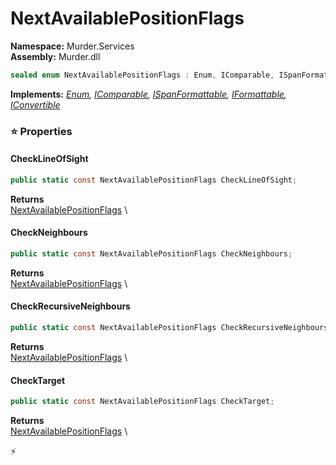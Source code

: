 # NextAvailablePositionFlags

**Namespace:** Murder.Services \
**Assembly:** Murder.dll

```csharp
sealed enum NextAvailablePositionFlags : Enum, IComparable, ISpanFormattable, IFormattable, IConvertible
```

**Implements:** _[Enum](https://learn.microsoft.com/en-us/dotnet/api/System.Enum?view=net-7.0), [IComparable](https://learn.microsoft.com/en-us/dotnet/api/System.IComparable?view=net-7.0), [ISpanFormattable](https://learn.microsoft.com/en-us/dotnet/api/System.ISpanFormattable?view=net-7.0), [IFormattable](https://learn.microsoft.com/en-us/dotnet/api/System.IFormattable?view=net-7.0), [IConvertible](https://learn.microsoft.com/en-us/dotnet/api/System.IConvertible?view=net-7.0)_

### ⭐ Properties
#### CheckLineOfSight
```csharp
public static const NextAvailablePositionFlags CheckLineOfSight;
```

**Returns** \
[NextAvailablePositionFlags](../../Murder/Services/NextAvailablePositionFlags.html) \
#### CheckNeighbours
```csharp
public static const NextAvailablePositionFlags CheckNeighbours;
```

**Returns** \
[NextAvailablePositionFlags](../../Murder/Services/NextAvailablePositionFlags.html) \
#### CheckRecursiveNeighbours
```csharp
public static const NextAvailablePositionFlags CheckRecursiveNeighbours;
```

**Returns** \
[NextAvailablePositionFlags](../../Murder/Services/NextAvailablePositionFlags.html) \
#### CheckTarget
```csharp
public static const NextAvailablePositionFlags CheckTarget;
```

**Returns** \
[NextAvailablePositionFlags](../../Murder/Services/NextAvailablePositionFlags.html) \


⚡